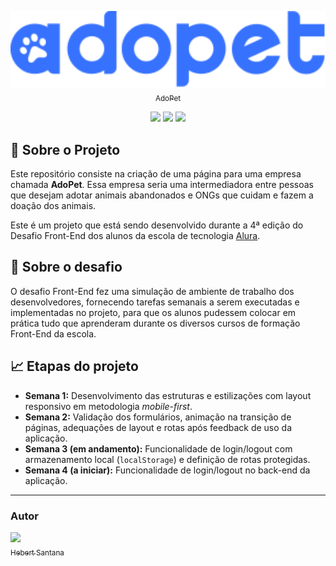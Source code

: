 <div align='center'>

[<img src="./assets/img/logo-azul.svg" width=800px><br><sub>AdoPet</sub>](https://hebert-santana.github.io/adopet/)


  <img src="https://img.shields.io/badge/HTML5-E34F26?style=for-the-badge&logo=html5&logoColor=white">
  <img src="https://img.shields.io/badge/CSS3-1572B6?style=for-the-badge&logo=css3&logoColor=white">
  <img src="https://img.shields.io/badge/JavaScript-F7DF1E?style=for-the-badge&logo=javascript&logoColor=black">
</div>

## 🔎 Sobre o Projeto

Este repositório consiste na criação de uma página para uma empresa chamada **AdoPet**. Essa empresa seria uma intermediadora entre pessoas que desejam adotar animais abandonados e ONGs que cuidam e fazem a doação dos animais.

Este é um projeto que está sendo desenvolvido durante a 4ª edição do Desafio Front-End dos alunos da escola de tecnologia [Alura](https://www.alura.com.br).

## :pencil: Sobre o desafio

O desafio Front-End fez uma simulação de ambiente de trabalho dos desenvolvedores, fornecendo tarefas semanais a serem executadas e implementadas no projeto, para que os alunos pudessem colocar em prática tudo que aprenderam durante os diversos cursos de formação Front-End da escola.

## 📈 Etapas do projeto

-   **Semana 1:** Desenvolvimento das estruturas e estilizações com layout responsivo em metodologia _mobile-first_.
-   **Semana 2:** Validação dos formulários, animação na transição de páginas, adequações de layout e rotas após feedback de uso da aplicação.
-   **Semana 3 (em andamento):** Funcionalidade de login/logout com armazenamento local (`localStorage`) e definição de rotas protegidas.
-   **Semana 4 (a iniciar):** Funcionalidade de login/logout no back-end da aplicação.

<hr>

### Autor
[<img src="https://avatars.githubusercontent.com/u/102166830?v=4" width=80><br><sub>Hebert Santana</sub>](https://github.com/hebert-santana)



